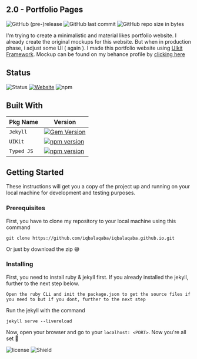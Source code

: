## 2.0 - Portfolio Pages 
![GitHub (pre-)release](https://img.shields.io/github/release/iqbalaqaba/iqbalaqaba.github.io/all.svg)
![GitHub last commit](https://img.shields.io/github/last-commit/google/skia.svg)
![GitHub repo size in bytes](https://img.shields.io/github/repo-size/badges/shields.svg)


I'm trying to create a minimalistic and material likes portfolio website. I already create the original mockups for this website. But when in production phase, i adjust some UI ( again ). I made this portfolio website using [UIkit Framework](https://github.com/uikit/uikit).
Mockup can be found on my behance profile by [clicking here](https://www.behance.net/gallery/68034339/One-page-portfolio-ui-concept)

## Status
![Status](https://david-dm.org/iqbalaqaba/iqbalaqaba.github.io.svg)
[![Website](https://img.shields.io/website-up-down-green-red/https/iqbalaqaba.github.io.svg?label=my-website)](htps://iqbalaqaba.github.io)
![npm](https://img.shields.io/npm/v/npm.svg)

## Built With

| Pkg Name  | Version |
| ------------- | ------------- |
| `Jekyll` | [![Gem Version](https://badge.fury.io/rb/jekyll.svg)](https://badge.fury.io/rb/jekyll) |
| `UIKit` | [![npm version](https://badge.fury.io/js/uikit.svg)](https://badge.fury.io/js/uikit) |
| `Typed JS`  | [![npm version](https://badge.fury.io/js/typed.js.svg)](https://badge.fury.io/js/typed.js)  |

## Getting Started 
These instructions will get you a copy of the project up and running on your local machine for development and testing purposes.

### Prerequisites

First, you have to clone my repository to your local machine using this command
```
git clone https://github.com/iqbalaqaba/iqbalaqaba.github.io.git
```
Or just by download the zip 😅

### Installing
First, you need to install ruby & jekyll first. If you already installed the jekyll, further to the next step below.

```
Open the ruby CLi and init the package.json to get the source files if you need to but if you dont, further to the next step
```

Run the jekyll with the command

```
jekyll serve --livereload
```

Now, open your browser and go to your `localhost: <PORT>`. Now you're all set 👏

![license](https://img.shields.io/github/license/mashape/apistatus.svg) ![Shield](https://img.shields.io/badge/shield%20by-shield.io%20and%20badgefury-blue.svg)
